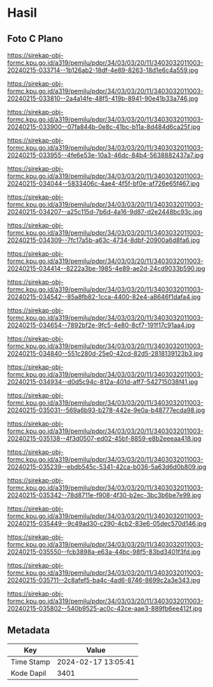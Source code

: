 # Hasil

## Foto C Plano

https://sirekap-obj-formc.kpu.go.id/a319/pemilu/pdpr/34/03/03/20/11/3403032011003-20240215-033714--1b126ab2-18df-4e89-8263-18d1e6c4a559.jpg

https://sirekap-obj-formc.kpu.go.id/a319/pemilu/pdpr/34/03/03/20/11/3403032011003-20240215-033810--2a4a14fe-48f5-419b-8941-90e41b33a746.jpg

https://sirekap-obj-formc.kpu.go.id/a319/pemilu/pdpr/34/03/03/20/11/3403032011003-20240215-033900--07fa844b-0e8c-41bc-b11a-8d484d6ca25f.jpg

https://sirekap-obj-formc.kpu.go.id/a319/pemilu/pdpr/34/03/03/20/11/3403032011003-20240215-033955--4fe6e53e-10a3-46dc-84b4-5638882437a7.jpg

https://sirekap-obj-formc.kpu.go.id/a319/pemilu/pdpr/34/03/03/20/11/3403032011003-20240215-034044--5833406c-4ae4-4f5f-bf0e-af726e65f467.jpg

https://sirekap-obj-formc.kpu.go.id/a319/pemilu/pdpr/34/03/03/20/11/3403032011003-20240215-034207--a25c115d-7b6d-4a16-9d87-d2e2448bc93c.jpg

https://sirekap-obj-formc.kpu.go.id/a319/pemilu/pdpr/34/03/03/20/11/3403032011003-20240215-034309--7fc17a5b-a63c-4734-8dbf-20900a6d8fa6.jpg

https://sirekap-obj-formc.kpu.go.id/a319/pemilu/pdpr/34/03/03/20/11/3403032011003-20240215-034414--8222a3be-1985-4e89-ae2d-24cd9033b590.jpg

https://sirekap-obj-formc.kpu.go.id/a319/pemilu/pdpr/34/03/03/20/11/3403032011003-20240215-034542--85a8fb82-1cca-4400-82e4-a8646f1dafa4.jpg

https://sirekap-obj-formc.kpu.go.id/a319/pemilu/pdpr/34/03/03/20/11/3403032011003-20240215-034654--7892bf2e-9fc5-4e80-8cf7-191f17c91aa4.jpg

https://sirekap-obj-formc.kpu.go.id/a319/pemilu/pdpr/34/03/03/20/11/3403032011003-20240215-034840--551c280d-25e0-42cd-82d5-2818139123b3.jpg

https://sirekap-obj-formc.kpu.go.id/a319/pemilu/pdpr/34/03/03/20/11/3403032011003-20240215-034934--d0d5c94c-812a-401d-aff7-542715038f41.jpg

https://sirekap-obj-formc.kpu.go.id/a319/pemilu/pdpr/34/03/03/20/11/3403032011003-20240215-035031--569a6b93-b278-442e-9e0a-b48777ecda98.jpg

https://sirekap-obj-formc.kpu.go.id/a319/pemilu/pdpr/34/03/03/20/11/3403032011003-20240215-035138--4f3d0507-ed02-45bf-8859-e8b2eeeaa418.jpg

https://sirekap-obj-formc.kpu.go.id/a319/pemilu/pdpr/34/03/03/20/11/3403032011003-20240215-035239--ebdb545c-5341-42ca-b036-5a63d6d0b809.jpg

https://sirekap-obj-formc.kpu.go.id/a319/pemilu/pdpr/34/03/03/20/11/3403032011003-20240215-035342--78d8711e-f908-4f30-b2ec-3bc3b6be7e99.jpg

https://sirekap-obj-formc.kpu.go.id/a319/pemilu/pdpr/34/03/03/20/11/3403032011003-20240215-035449--9c49ad30-c290-4cb2-83e6-05dec570d146.jpg

https://sirekap-obj-formc.kpu.go.id/a319/pemilu/pdpr/34/03/03/20/11/3403032011003-20240215-035550--fcb3898a-e63a-44bc-98f5-83bd3401f3fd.jpg

https://sirekap-obj-formc.kpu.go.id/a319/pemilu/pdpr/34/03/03/20/11/3403032011003-20240215-035711--2c8afef5-ba4c-4ad6-8746-8699c2a3e343.jpg

https://sirekap-obj-formc.kpu.go.id/a319/pemilu/pdpr/34/03/03/20/11/3403032011003-20240215-035802--540b9525-ac0c-42ce-aae3-889fb6ee412f.jpg


## Metadata

| Key        | Value               |
| ---------- | ------------------- |
| Time Stamp | 2024-02-17 13:05:41 |
| Kode Dapil | 3401                |



